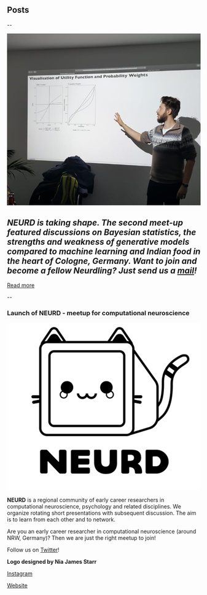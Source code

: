 ## Posts

--

![2nd-Meet-Up](/files/images/Felix-at-NEURD.jpeg)

## *NEURD is taking shape. The second meet-up featured discussions on Bayesian statistics, the strengths and weakness of generative models compared to machine learning and Indian food in the heart of Cologne, Germany. Want to join and become a fellow Neurdling? Just send us a [mail](neurdsarefun@gmail.com)!*

[Read more](/pages/blogposts/061119_NEURD.md)

--

### Launch of NEURD - meetup for computational neuroscience

![NEURD Logo](/files/images/NEURD-logo.png)

**NEURD** is a regional community of early career researchers in computational neuroscience, psychology and related disciplines. We organize rotating short presentations with subsequent discussion. The aim is to learn from each other and to network.

Are you an early career researcher in computational neuroscience (around NRW, Germany)?
Then we are just the right meetup to join!

Follow us on [Twitter](https://twitter.com/__neurd__)!

**Logo designed by Nia James Starr**

[Instagram](https://www.instagram.com/littlestarrdust/)

[Website](http://littleniak.com)